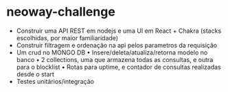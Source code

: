 # neoway-challenge
- Construir uma API REST em nodejs e uma UI em React + Chakra (stacks escolhidas, por maior familiaridade)
- Construir filtragem e ordenação na api pelos parametros da requisição
- Um crud no MONGO DB 
  • Insere/deleta/atualiza/retorna modelo no banco
  • 2 collections, uma que armazena todas as consultas, e outra para o blocklist
  • Rotas para uptime, e contador de consultas realizadas desde o start
- Testes unitários/integração
